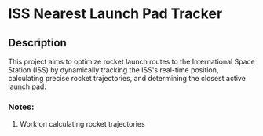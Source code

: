 # ISS Nearest Launch Pad Tracker

## Description
This project aims to optimize rocket launch routes to the International Space Station (ISS) by dynamically tracking the ISS's real-time position, calculating precise rocket trajectories, and determining the closest active launch pad.

### Notes:
1. Work on calculating rocket trajectories 